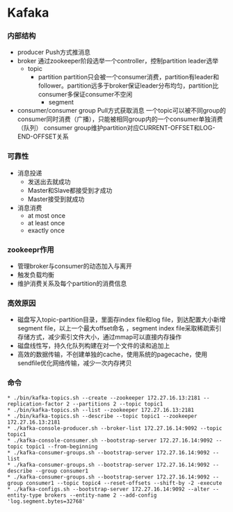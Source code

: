 # Kafaka

### 内部结构

* producer
    Push方式推消息
* broker
    通过zookeeper阶段选举一个controller，控制partition leader选举
    * topic
        * partition
            partition只会被一个consumer消费，partition有leader和follower。partition远多于broker保证leader分布均匀，partition比consumer多保证consumer不空闲
            * segment
* consumer/consumer group
    Pull方式获取消息
    一个topic可以被不同group的consumer同时消费（广播），只能被相同group内的一个consumer单独消费（队列）
    consumer group维护partition对应CURRENT-OFFSET和LOG-END-OFFSET关系

### 可靠性
* 消息投递
    * 发送出去就成功
    * Master和Slave都接受到才成功
    * Master接受到就成功
* 消息消费
    * at most once
    * at least once
    * exactly once

### zookeepr作用
* 管理broker与consumer的动态加入与离开
* 触发负载均衡
* 维护消费关系及每个partition的消费信息


### 高效原因
* 磁盘写入topic-partition目录，里面存index file和log file，到达配置大小新增segment file，以上一个最大offset命名 ，segment index file采取稀疏索引存储方式，减少索引文件大小，通过mmap可以直接内存操作
* 磁盘线性写，持久化队列构建在对一个文件的读和追加上
* 高效的数据传输，不创建单独的cache，使用系统的pagecache，使用sendfile优化网络传输，减少一次内存拷贝


### 命令
    * ./bin/kafka-topics.sh --create --zookeeper 172.27.16.13:2181 --replication-factor 2 --partitions 2 --topic topic1
    * ./bin/kafka-topics.sh --list --zookeeper 172.27.16.13:2181
    * ./bin/kafka-topics.sh --describe --topic topic1 --zookeeper 172.27.16.13:2181
    * ./kafka-console-producer.sh --broker-list 172.27.16.14:9092 --topic topic1
    * ./kafka-console-consumer.sh --bootstrap-server 172.27.16.14:9092 --topic topic1 --from-beginning
    * ./kafka-consumer-groups.sh --bootstrap-server 172.27.16.14:9092 --list
    * ./kafka-consumer-groups.sh --bootstrap-server 172.27.16.14:9092 --describe --group consumer1
    * ./kafka-consumer-groups.sh --bootstrap-server 172.27.16.14:9092 --group consumer1 --topic topic4 --reset-offsets --shift-by -2 -execute
    * ./kafka-configs.sh --bootstrap-server 172.27.16.14:9092 --alter --entity-type brokers --entity-name 2 --add-config 'log.segment.bytes=32768'

    
    